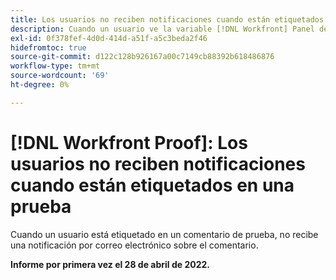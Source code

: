 ```yaml
---
title: Los usuarios no reciben notificaciones cuando están etiquetados en una prueba
description: Cuando un usuario ve la variable [!DNL Workfront] Panel de pruebas, el [!UICONTROL Pruebas que se van a administrar] y [!UICONTROL Pruebas en espera de informes de decisión] mostrar 0 informes en las distintas categorías (total, a tiempo, etc.).
exl-id: 0f378fef-4d0d-414d-a51f-a5c3beda2f46
hidefromtoc: true
source-git-commit: d122c128b926167a00c7149cb88392b618486876
workflow-type: tm+mt
source-wordcount: '69'
ht-degree: 0%

---
```


# [!DNL Workfront Proof]: Los usuarios no reciben notificaciones cuando están etiquetados en una prueba

Cuando un usuario está etiquetado en un comentario de prueba, no recibe una notificación por correo electrónico sobre el comentario.

**Informe por primera vez el 28 de abril de 2022.**

